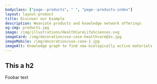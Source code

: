 ```yaml
---
bodyclass: ["page--products", " ", "page--products-index"]
layout: layout-product
title: Discover our Example
description: Weaviate products and knowledge network offerings
og-img: products.jpg
image: /img/illustrations/HealthCareLifeSciences.svg
imageCard: /img/decoration/use-case-healthcare@2x.jpg
imageMobile: /img/decoration/use-case-1.jpg
imageAlt: Knowledge graph to find new biologically active materials
---
```


## This a h2

Foobar text